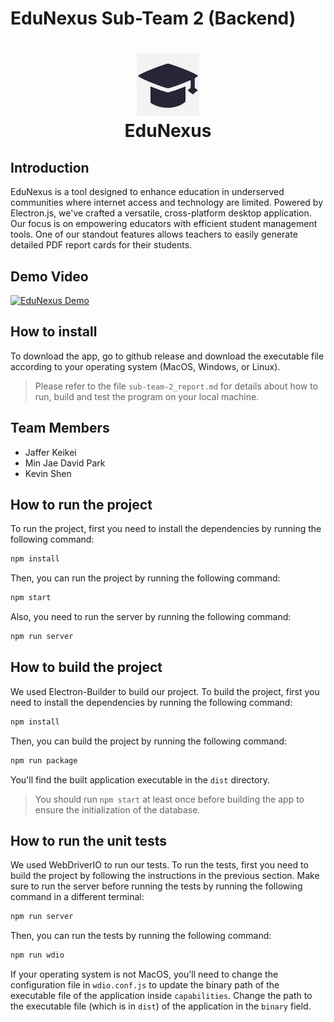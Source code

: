 # EduNexus Sub-Team 2 (Backend)
<h1 align="center">
  <img width="100" height="100" src="../../pic/logo.webp" alt="EduNexus Logo"><br>
  EduNexus
</h1>

## Introduction
EduNexus is a tool designed to enhance education in underserved communities where internet access and technology are limited. Powered by Electron.js, we've crafted a versatile, cross-platform desktop application. Our focus is on empowering educators with efficient student management tools. One of our standout features allows teachers to easily generate detailed PDF report cards for their students.

## Demo Video
[![EduNexus Demo](https://img.youtube.com/vi/WLo8oVQFfjk/0.jpg)](https://www.youtube.com/watch?v=WLo8oVQFfjk "EduNexus D2 37.2")

## How to install
To download the app, go to github release and download the executable file according to your operating system (MacOS, Windows, or Linux).
> Please refer to the file `sub-team-2_report.md` for details about how to run, build and test the program on your local machine.

## Team Members
- Jaffer Keikei
- Min Jae David Park
- Kevin Shen

## How to run the project
To run the project, first you need to install the dependencies by running the following command:
```bash
npm install
```
Then, you can run the project by running the following command:
```bash
npm start
```
Also, you need to run the server by running the following command:
```bash
npm run server
```

## How to build the project
We used Electron-Builder to build our project. To build the project, first you need to install the dependencies by running the following command:
```bash
npm install
```
Then, you can build the project by running the following command:
```bash
npm run package
```
You'll find the built application executable in the `dist` directory.
> You should run `npm start` at least once before building the app to ensure the initialization of the database.

## How to run the unit tests
We used WebDriverIO to run our tests. To run the tests, first you need to build the project by following the instructions in the previous section. 
Make sure to run the server before running the tests by running the following command in a different terminal:
```bash
npm run server
```
Then, you can run the tests by running the following command:
```bash
npm run wdio
```
If your operating system is not MacOS, you'll need to change the configuration file in `wdio.conf.js` to update the binary path of the executable file of the application inside `capabilities`. Change the path to the executable file (which is in `dist`) of the application in the `binary` field.


